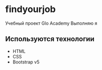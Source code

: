 # findyourjob
Учебный проект Glo Academy
Выполняю я

## Используются технологии 
- HTML
- CSS
- Bootstrap v5
